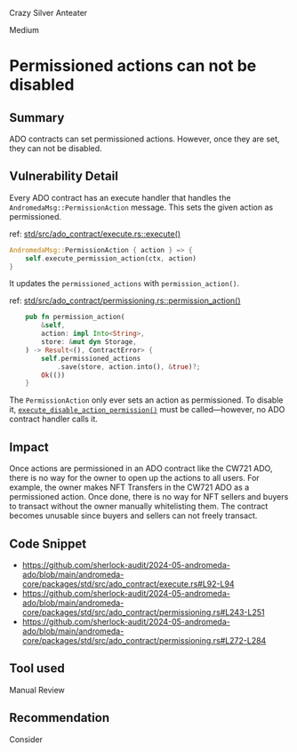Crazy Silver Anteater

Medium

# Permissioned actions can not be disabled

## Summary
ADO contracts can set permissioned actions. However, once they are set, they can not be disabled.

## Vulnerability Detail
Every ADO contract has an execute handler that handles the `AndromedaMsg::PermissionAction` message. This sets the given action as permissioned. 

ref: [std/src/ado_contract/execute.rs::execute()](https://github.com/sherlock-audit/2024-05-andromeda-ado/blob/main/andromeda-core/packages/std/src/ado_contract/execute.rs#L92-L94)
```rust
AndromedaMsg::PermissionAction { action } => {
    self.execute_permission_action(ctx, action)
}
```

It updates the `permissioned_actions` with `permission_action()`. 

ref: [std/src/ado_contract/permissioning.rs::permission_action()](https://github.com/sherlock-audit/2024-05-andromeda-ado/blob/main/andromeda-core/packages/std/src/ado_contract/permissioning.rs#L243-L251)
```rust
    pub fn permission_action(
        &self,
        action: impl Into<String>,
        store: &mut dyn Storage,
    ) -> Result<(), ContractError> {
        self.permissioned_actions
            .save(store, action.into(), &true)?;
        Ok(())
    }
```

The `PermissionAction` only ever sets an action as permissioned. To disable it, [`execute_disable_action_permission()`](https://github.com/sherlock-audit/2024-05-andromeda-ado/blob/main/andromeda-core/packages/std/src/ado_contract/permissioning.rs#L272-L284) must be called—however, no ADO contract handler calls it.

## Impact
Once actions are permissioned in an ADO contract like the CW721 ADO, there is no way for the owner to open up the actions to all users. For example, the owner makes NFT Transfers in the CW721 ADO as a permissioned action. Once done, there is no way for NFT sellers and buyers to transact without the owner manually whitelisting them. The contract becomes unusable since buyers and sellers can not freely transact.

## Code Snippet
- https://github.com/sherlock-audit/2024-05-andromeda-ado/blob/main/andromeda-core/packages/std/src/ado_contract/execute.rs#L92-L94
- https://github.com/sherlock-audit/2024-05-andromeda-ado/blob/main/andromeda-core/packages/std/src/ado_contract/permissioning.rs#L243-L251
- https://github.com/sherlock-audit/2024-05-andromeda-ado/blob/main/andromeda-core/packages/std/src/ado_contract/permissioning.rs#L272-L284

## Tool used
Manual Review

## Recommendation
Consider 